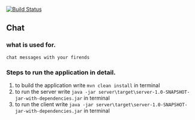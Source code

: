 [![Build Status](https://travis-ci.com/ashraf-revo/chat.svg?branch=master)](https://travis-ci.com/ashraf-revo/chat)
## Chat 

### what is used for.
   `chat messages with your firends`
### Steps to run the application in detail.
1. to build the application write `mvn clean install` in terminal
2. to run the server write `java -jar server\target\server-1.0-SNAPSHOT-jar-with-dependencies.jar` in terminal
2. to run the client write `java -jar server\target\server-1.0-SNAPSHOT-jar-with-dependencies.jar` in terminal
